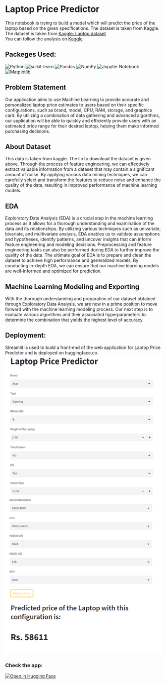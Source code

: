 # Laptop Price Predictor
This notebook is trying to build a model which will predict the price of the laptop based on the given specifications. The dataset is taken from Kaggle.  
The dataset is taken from <a href="https://www.kaggle.com/datasets/arijitbanerjee009/laptop">Kaggle: Laptop dataset</a>  
You can follow the analysis on <a href="https://www.kaggle.com/code/shrikrishnaparab/laptop-price-prediction">Kaggle</a>  

## Packeges Used:
 ![Python][python] ![scikit-learn][sklearn-image] ![Pandas][Pandas-image] ![NumPy](https://img.shields.io/badge/numpy-%23013243.svg?style=for-the-badge&logo=numpy&logoColor=white) ![Jupyter Notebook][ipython-image] ![Matplotlib](https://img.shields.io/badge/Matplotlib-%23ffffff.svg?style=for-the-badge&logo=Matplotlib&logoColor=black) 
 
[python]: https://img.shields.io/badge/python-3670A0?style=for-the-badge&logo=python&logoColor=ffdd54
[sklearn-image]:https://img.shields.io/badge/scikit--learn-%23F7931E.svg?style=for-the-badge&logo=scikit-learn&logoColor=white
[Pandas-image]: https://img.shields.io/badge/pandas-%23150458.svg?style=for-the-badge&logo=pandas&logoColor=white
[ipython-image]: https://img.shields.io/badge/jupyter-%23FA0F00.svg?style=for-the-badge&logo=jupyter&logoColor=white

## Problem Statement
Our application aims to use Machine Learning to provide accurate and personalized laptop price estimates to users based on their specific configurations, such as brand, model, CPU, RAM, storage, and graphics card. By utilizing a combination of data gathering and advanced algorithms, our application will be able to quickly and efficiently provide users with an estimated price range for their desired laptop, helping them make informed purchasing decisions.

## About Dataset
This data is taken from kaggle. The lin to download the dataset is given above. Through the process of feature engineering, we can effectively extract valuable information from a dataset that may contain a significant amount of noise. By applying various data mining techniques, we can carefully select and transform the features to reduce noise and enhance the quality of the data, resulting in improved performance of machine learning models.

## EDA
Exploratory Data Analysis (EDA) is a crucial step in the machine learning process as it allows for a thorough understanding and examination of the data and its relationships. By utilizing various techniques such as univariate, bivariate, and multivariate analysis, EDA enables us to validate assumptions and hypotheses, identify patterns, and uncover insights that can inform feature engineering and modeling decisions. Preprocessing and feature engineering tasks can also be performed during EDA to further improve the quality of the data. The ultimate goal of EDA is to prepare and clean the dataset to achieve high performance and generalized models. By conducting in-depth EDA, we can ensure that our machine learning models are well-informed and optimized for prediction.

## Machine Learning Modeling and Exporting
With the thorough understanding and preparation of our dataset obtained through Exploratory Data Analysis, we are now in a prime position to move forward with the machine learning modeling process. Our next step is to evaluate various algorithms and their associated hyperparameters to determine the combination that yields the highest level of accuracy.

## Deployment:
Streamlit is used to build a front-end of the web application for Laptop Price Predictor and is deployed on huggingface.co.
![app](app.png)

### Check the app:
[![Open in Hugging Face](https://img.shields.io/badge/%F0%9F%A4%97%20Hugging%20Face-Spaces-blue)](https://huggingface.co/spaces/Shrikrishna/laptop_price_predictor)


